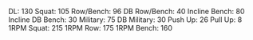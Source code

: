DL: 130
 Squat: 105
 Row/Bench: 96
 DB Row/Bench: 40
 Incline Bench: 80
 Incline DB Bench: 30
 Military: 75
 DB Military: 30
 Push Up: 26
 Pull Up: 8
 1RPM Squat: 215
 1RPM Row: 175
 1RPM Bench: 160

